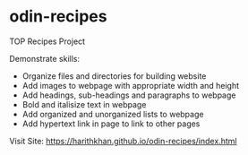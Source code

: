# odin-recipes
TOP Recipes Project 

Demonstrate skills: 
- Organize files and directories for building website
- Add images to webpage with appropriate width and height
- Add headings, sub-headings and paragraphs to webpage
- Bold and italisize text in webpage
- Add organized and unorganized lists to webpage
- Add hypertext link in page to link to other pages

Visit Site: https://harithkhan.github.io/odin-recipes/index.html